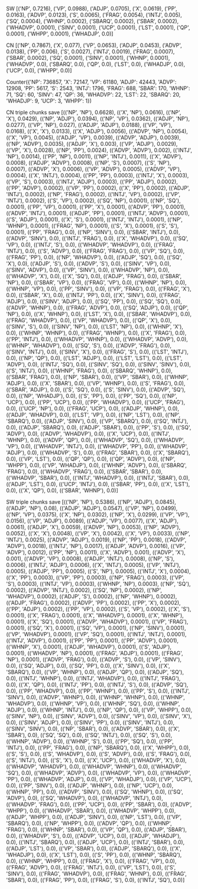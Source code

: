 SW
[('NP', 0.7216), ('VP', 0.0988), ('ADJP', 0.0705), ('X', 0.0619), ('PP', 0.0163), ('ADVP', 0.0123), ('S', 0.0065), ('FRAG', 0.0054), ('INTJ', 0.005), ('SQ', 0.0004), ('WHNP', 0.0002), ('SBARQ', 0.0002), ('SBAR', 0.0002), ('WHADVP', 0.0001), ('SINV', 0.0001), ('UCP', 0.0001), ('LST', 0.0001), ('QP', 0.0001), ('WHPP', 0.0001), ('WHADJP', 0.0)]


CN
[('NP', 0.7867), ('X', 0.077), ('VP', 0.0653), ('ADJP', 0.0453), ('ADVP', 0.0138), ('PP', 0.006), ('S', 0.0027), ('INTJ', 0.0019), ('FRAG', 0.0007), ('SBAR', 0.0002), ('SQ', 0.0001), ('SINV', 0.0001), ('WHNP', 0.0001), ('WHADVP', 0.0), ('SBARQ', 0.0), ('QP', 0.0), ('LST', 0.0), ('WHADJP', 0.0), ('UCP', 0.0), ('WHPP', 0.0)]





Counter({'NP': 736857, 'X': 72147, 'VP': 61180, 'ADJP': 42443, 'ADVP': 12908, 'PP': 5617, 'S': 2543, 'INTJ': 1796, 'FRAG': 688, 'SBAR': 170, 'WHNP': 71, 'SQ': 60, 'SINV': 47, 'QP': 36, 'WHADVP': 22, 'LST': 22, 'SBARQ': 20, 'WHADJP': 9, 'UCP': 3, 'WHPP': 1})




CN triple chunks
save [(('NP', 'NP'), 0.6628), (('X', 'NP'), 0.0616), (('NP', 'X'), 0.0429), (('NP', 'ADJP'), 0.0394), (('NP', 'VP'), 0.0362), (('ADJP', 'NP'), 0.0277), (('VP', 'NP'), 0.027), (('ADJP', 'ADJP'), 0.0188), (('VP', 'VP'), 0.0168), (('X', 'X'), 0.0133), (('X', 'ADJP'), 0.0056), (('ADVP', 'NP'), 0.0054), (('X', 'VP'), 0.0045), (('ADJP', 'VP'), 0.0039), (('ADVP', 'ADJP'), 0.0039), (('NP', 'ADVP'), 0.0035), (('ADJP', 'X'), 0.003), (('VP', 'ADJP'), 0.0029), (('VP', 'X'), 0.0028), (('NP', 'PP'), 0.0024), (('ADVP', 'ADVP'), 0.002), (('INTJ', 'NP'), 0.0014), (('PP', 'NP'), 0.0011), (('NP', 'INTJ'), 0.0011), (('X', 'ADVP'), 0.0008), (('ADJP', 'ADVP'), 0.0008), (('NP', 'S'), 0.0007), (('S', 'NP'), 0.0007), (('ADVP', 'X'), 0.0006), (('VP', 'ADVP'), 0.0005), (('ADVP', 'VP'), 0.0004), (('X', 'INTJ'), 0.0004), (('PP', 'PP'), 0.0003), (('INTJ', 'X'), 0.0003), (('VP', 'S'), 0.0003), (('INTJ', 'ADJP'), 0.0003), (('PP', 'ADJP'), 0.0002), (('PP', 'ADVP'), 0.0002), (('VP', 'PP'), 0.0002), (('X', 'PP'), 0.0002), (('ADJP', 'INTJ'), 0.0002), (('NP', 'FRAG'), 0.0002), (('INTJ', 'VP'), 0.0002), (('VP', 'INTJ'), 0.0002), (('S', 'VP'), 0.0002), (('SQ', 'NP'), 0.0001), (('NP', 'SQ'), 0.0001), (('PP', 'VP'), 0.0001), (('PP', 'X'), 0.0001), (('ADVP', 'PP'), 0.0001), (('ADVP', 'INTJ'), 0.0001), (('ADJP', 'PP'), 0.0001), (('INTJ', 'ADVP'), 0.0001), (('S', 'ADJP'), 0.0001), (('X', 'S'), 0.0001), (('INTJ', 'INTJ'), 0.0001), (('NP', 'WHNP'), 0.0001), (('FRAG', 'NP'), 0.0001), (('S', 'X'), 0.0001), (('S', 'S'), 0.0001), (('PP', 'FRAG'), 0.0), (('NP', 'SINV'), 0.0), (('SBAR', 'INTJ'), 0.0), (('ADVP', 'SINV'), 0.0), (('INTJ', 'FRAG'), 0.0), (('X', 'WHADVP'), 0.0), (('SQ', 'VP'), 0.0), (('INTJ', 'S'), 0.0), (('WHADVP', 'WHADVP'), 0.0), (('FRAG', 'INTJ'), 0.0), (('S', 'ADVP'), 0.0), (('FRAG', 'FRAG'), 0.0), (('VP', 'SQ'), 0.0), (('FRAG', 'PP'), 0.0), (('NP', 'WHADVP'), 0.0), (('ADJP', 'SQ'), 0.0), (('SQ', 'X'), 0.0), (('ADJP', 'S'), 0.0), (('ADVP', 'S'), 0.0), (('SINV', 'VP'), 0.0), (('SINV', 'ADVP'), 0.0), (('VP', 'SINV'), 0.0), (('WHADVP', 'NP'), 0.0), (('WHADVP', 'X'), 0.0), (('X', 'SQ'), 0.0), (('ADJP', 'FRAG'), 0.0), (('SBAR', 'NP'), 0.0), (('SBAR', 'VP'), 0.0), (('FRAG', 'VP'), 0.0), (('WHNP', 'NP'), 0.0), (('WHNP', 'VP'), 0.0), (('PP', 'SINV'), 0.0), (('VP', 'FRAG'), 0.0), (('FRAG', 'X'), 0.0), (('SBAR', 'X'), 0.0), (('INTJ', 'PP'), 0.0), (('X', 'SINV'), 0.0), (('FRAG', 'ADJP'), 0.0), (('SINV', 'ADJP'), 0.0), (('SQ', 'PP'), 0.0), (('SQ', 'SQ'), 0.0), (('ADVP', 'WHNP'), 0.0), (('FRAG', 'ADVP'), 0.0), (('SQ', 'ADJP'), 0.0), (('QP', 'NP'), 0.0), (('X', 'WHNP'), 0.0), (('LST', 'X'), 0.0), (('SBAR', 'WHADVP'), 0.0), (('FRAG', 'WHADVP'), 0.0), (('VP', 'WHADVP'), 0.0), (('QP', 'X'), 0.0), (('SINV', 'S'), 0.0), (('SINV', 'NP'), 0.0), (('LST', 'NP'), 0.0), (('WHNP', 'X'), 0.0), (('WHNP', 'WHNP'), 0.0), (('FRAG', 'WHNP'), 0.0), (('X', 'FRAG'), 0.0), (('PP', 'INTJ'), 0.0), (('WHADVP', 'WHNP'), 0.0), (('WHADVP', 'ADVP'), 0.0), (('WHNP', 'WHADVP'), 0.0), (('SQ', 'S'), 0.0), (('ADVP', 'FRAG'), 0.0), (('SINV', 'INTJ'), 0.0), (('SINV', 'X'), 0.0), (('FRAG', 'S'), 0.0), (('LST', 'INTJ'), 0.0), (('NP', 'QP'), 0.0), (('LST', 'ADJP'), 0.0), (('LST', 'LST'), 0.0), (('LST', 'ADVP'), 0.0), (('INTJ', 'SQ'), 0.0), (('SINV', 'SQ'), 0.0), (('SINV', 'SINV'), 0.0), (('S', 'INTJ'), 0.0), (('WHNP', 'FRAG'), 0.0), (('SBARQ', 'WHNP'), 0.0), (('SBAR', 'FRAG'), 0.0), (('NP', 'SBAR'), 0.0), (('VP', 'SBAR'), 0.0), (('WHNP', 'ADJP'), 0.0), (('X', 'SBAR'), 0.0), (('VP', 'WHNP'), 0.0), (('S', 'FRAG'), 0.0), (('SBAR', 'ADJP'), 0.0), (('S', 'SQ'), 0.0), (('S', 'SINV'), 0.0), (('ADVP', 'SQ'), 0.0), (('NP', 'WHADJP'), 0.0), (('S', 'PP'), 0.0), (('PP', 'SQ'), 0.0), (('NP', 'UCP'), 0.0), (('PP', 'UCP'), 0.0), (('PP', 'WHADVP'), 0.0), (('UCP', 'FRAG'), 0.0), (('UCP', 'NP'), 0.0), (('FRAG', 'UCP'), 0.0), (('ADJP', 'WHNP'), 0.0), (('ADJP', 'WHADVP'), 0.0), (('LST', 'VP'), 0.0), (('NP', 'LST'), 0.0), (('NP', 'SBARQ'), 0.0), (('ADJP', 'SINV'), 0.0), (('VP', 'SBARQ'), 0.0), (('SQ', 'INTJ'), 0.0), (('ADJP', 'SBARQ'), 0.0), (('ADJP', 'SBAR'), 0.0), (('PP', 'S'), 0.0), (('SQ', 'ADVP'), 0.0), (('ADVP', 'WHADVP'), 0.0), (('X', 'UCP'), 0.0), (('INTJ', 'WHNP'), 0.0), (('ADVP', 'QP'), 0.0), (('WHADVP', 'SQ'), 0.0), (('WHADVP', 'VP'), 0.0), (('WHADVP', 'INTJ'), 0.0), (('WHADVP', 'PP'), 0.0), (('WHADVP', 'ADJP'), 0.0), (('WHADVP', 'S'), 0.0), (('FRAG', 'SBAR'), 0.0), (('X', 'SBARQ'), 0.0), (('VP', 'LST'), 0.0), (('QP', 'QP'), 0.0), (('QP', 'ADVP'), 0.0), (('NP', 'WHPP'), 0.0), (('VP', 'WHADJP'), 0.0), (('WHNP', 'ADVP'), 0.0), (('SBARQ', 'FRAG'), 0.0), (('WHADVP', 'FRAG'), 0.0), (('SBAR', 'SBAR'), 0.0), (('WHADVP', 'SBAR'), 0.0), (('INTJ', 'WHADVP'), 0.0), (('INTJ', 'SBAR'), 0.0), (('ADJP', 'LST'), 0.0), (('UCP', 'INTJ'), 0.0), (('SBAR', 'PP'), 0.0), (('X', 'LST'), 0.0), (('X', 'QP'), 0.0), (('SBAR', 'WHNP'), 0.0)]



SW triple chunks
save [(('NP', 'NP'), 0.5386), (('NP', 'ADJP'), 0.0845), (('ADJP', 'NP'), 0.08), (('ADJP', 'ADJP'), 0.0547), (('VP', 'NP'), 0.0499), (('NP', 'VP'), 0.0375), (('X', 'NP'), 0.0302), (('NP', 'X'), 0.0299), (('VP', 'VP'), 0.0156), (('VP', 'ADJP'), 0.0089), (('ADJP', 'VP'), 0.0077), (('X', 'ADJP'), 0.0061), (('ADJP', 'X'), 0.0059), (('ADVP', 'NP'), 0.0053), (('NP', 'ADVP'), 0.0052), (('X', 'X'), 0.0048), (('VP', 'X'), 0.0042), (('X', 'VP'), 0.0033), (('NP', 'INTJ'), 0.0025), (('ADVP', 'ADJP'), 0.0019), (('NP', 'PP'), 0.0018), (('ADVP', 'ADVP'), 0.0018), (('INTJ', 'NP'), 0.0017), (('ADJP', 'ADVP'), 0.0016), (('VP', 'ADVP'), 0.0012), (('PP', 'NP'), 0.0011), (('X', 'ADVP'), 0.001), (('ADVP', 'X'), 0.001), (('ADVP', 'VP'), 0.0008), (('ADJP', 'INTJ'), 0.0008), (('NP', 'S'), 0.0006), (('INTJ', 'ADJP'), 0.0006), (('X', 'INTJ'), 0.0005), (('VP', 'INTJ'), 0.0005), (('ADJP', 'PP'), 0.0005), (('S', 'NP'), 0.0005), (('INTJ', 'X'), 0.0004), (('X', 'PP'), 0.0003), (('VP', 'PP'), 0.0003), (('NP', 'FRAG'), 0.0003), (('VP', 'S'), 0.0003), (('INTJ', 'VP'), 0.0003), (('WHNP', 'NP'), 0.0003), (('NP', 'SQ'), 0.0002), (('ADVP', 'INTJ'), 0.0002), (('SQ', 'NP'), 0.0002), (('NP', 'WHADVP'), 0.0002), (('ADJP', 'S'), 0.0002), (('NP', 'WHNP'), 0.0002), (('ADJP', 'FRAG'), 0.0002), (('ADVP', 'PP'), 0.0002), (('PP', 'X'), 0.0002), (('PP', 'ADJP'), 0.0002), (('PP', 'VP'), 0.0002), (('S', 'VP'), 0.0002), (('X', 'S'), 0.0001), (('X', 'FRAG'), 0.0001), (('X', 'WHADVP'), 0.0001), (('X', 'WHNP'), 0.0001), (('X', 'SQ'), 0.0001), (('ADVP', 'WHADVP'), 0.0001), (('VP', 'FRAG'), 0.0001), (('SQ', 'X'), 0.0001), (('SQ', 'VP'), 0.0001), (('NP', 'SINV'), 0.0001), (('VP', 'WHADVP'), 0.0001), (('VP', 'SQ'), 0.0001), (('INTJ', 'INTJ'), 0.0001), (('INTJ', 'ADVP'), 0.0001), (('PP', 'PP'), 0.0001), (('PP', 'ADVP'), 0.0001), (('WHNP', 'X'), 0.0001), (('ADJP', 'WHADVP'), 0.0001), (('S', 'ADJP'), 0.0001), (('WHADVP', 'NP'), 0.0001), (('FRAG', 'ADJP'), 0.0001), (('FRAG', 'NP'), 0.0001), (('ADVP', 'FRAG'), 0.0), (('ADVP', 'S'), 0.0), (('VP', 'SINV'), 0.0), (('SQ', 'ADJP'), 0.0), (('SQ', 'PP'), 0.0), (('X', 'SINV'), 0.0), (('X', 'SBARQ'), 0.0), (('VP', 'WHNP'), 0.0), (('ADJP', 'QP'), 0.0), (('ADJP', 'SQ'), 0.0), (('INTJ', 'WHNP'), 0.0), (('INTJ', 'WHADVP'), 0.0), (('INTJ', 'FRAG'), 0.0), (('X', 'QP'), 0.0), (('INTJ', 'PP'), 0.0), (('INTJ', 'S'), 0.0), (('ADVP', 'SQ'), 0.0), (('PP', 'WHADVP'), 0.0), (('PP', 'WHNP'), 0.0), (('PP', 'S'), 0.0), (('INTJ', 'SINV'), 0.0), (('ADVP', 'WHNP'), 0.0), (('WHNP', 'WHNP'), 0.0), (('WHNP', 'WHADVP'), 0.0), (('WHNP', 'VP'), 0.0), (('WHNP', 'SQ'), 0.0), (('WHNP', 'ADJP'), 0.0), (('WHNP', 'INTJ'), 0.0), (('NP', 'QP'), 0.0), (('VP', 'WHPP'), 0.0), (('SINV', 'NP'), 0.0), (('SINV', 'ADVP'), 0.0), (('SINV', 'VP'), 0.0), (('SINV', 'X'), 0.0), (('SINV', 'ADJP'), 0.0), (('SINV', 'PP'), 0.0), (('SINV', 'INTJ'), 0.0), (('SINV', 'SINV'), 0.0), (('NP', 'SBAR'), 0.0), (('ADVP', 'SBAR'), 0.0), (('X', 'SBAR'), 0.0), (('SQ', 'SQ'), 0.0), (('SQ', 'INTJ'), 0.0), (('SQ', 'S'), 0.0), (('WHNP', 'ADVP'), 0.0), (('WHNP', 'S'), 0.0), (('PP', 'SQ'), 0.0), (('PP', 'INTJ'), 0.0), (('PP', 'FRAG'), 0.0), (('NP', 'SBARQ'), 0.0), (('X', 'WHPP'), 0.0), (('S', 'S'), 0.0), (('S', 'WHADVP'), 0.0), (('S', 'ADVP'), 0.0), (('S', 'FRAG'), 0.0), (('S', 'INTJ'), 0.0), (('S', 'X'), 0.0), (('X', 'UCP'), 0.0), (('WHADVP', 'X'), 0.0), (('WHADVP', 'WHADVP'), 0.0), (('WHADVP', 'WHNP'), 0.0), (('WHADVP', 'SQ'), 0.0), (('WHADVP', 'ADVP'), 0.0), (('WHADVP', 'VP'), 0.0), (('WHADVP', 'PP'), 0.0), (('WHADVP', 'ADJP'), 0.0), (('VP', 'WHADJP'), 0.0), (('VP', 'UCP'), 0.0), (('PP', 'SINV'), 0.0), (('ADJP', 'WHNP'), 0.0), (('NP', 'UCP'), 0.0), (('WHNP', 'PP'), 0.0), (('ADVP', 'SINV'), 0.0), (('SQ', 'WHNP'), 0.0), (('SQ', 'ADVP'), 0.0), (('SQ', 'WHADVP'), 0.0), (('WHADVP', 'INTJ'), 0.0), (('WHADVP', 'FRAG'), 0.0), (('PP', 'UCP'), 0.0), (('PP', 'SBAR'), 0.0), (('ADVP', 'WHPP'), 0.0), (('WHADVP', 'SBAR'), 0.0), (('WHADVP', 'WHPP'), 0.0), (('ADJP', 'WHPP'), 0.0), (('ADJP', 'SINV'), 0.0), (('NP', 'LST'), 0.0), (('VP', 'SBARQ'), 0.0), (('NP', 'WHPP'), 0.0), (('ADVP', 'QP'), 0.0), (('WHNP', 'FRAG'), 0.0), (('WHNP', 'SBAR'), 0.0), (('VP', 'QP'), 0.0), (('ADJP', 'SBAR'), 0.0), (('WHADVP', 'S'), 0.0), (('ADVP', 'UCP'), 0.0), (('ADJP', 'WHADJP'), 0.0), (('INTJ', 'SBARQ'), 0.0), (('ADJP', 'UCP'), 0.0), (('INTJ', 'SBAR'), 0.0), (('ADJP', 'LST'), 0.0), (('VP', 'SBAR'), 0.0), (('ADJP', 'SBARQ'), 0.0), (('X', 'WHADJP'), 0.0), (('X', 'LST'), 0.0), (('S', 'PP'), 0.0), (('WHNP', 'SBARQ'), 0.0), (('WHNP', 'WHPP'), 0.0), (('FRAG', 'X'), 0.0), (('FRAG', 'VP'), 0.0), (('FRAG', 'ADVP'), 0.0), (('FRAG', 'INTJ'), 0.0), (('VP', 'LST'), 0.0), (('S', 'SINV'), 0.0), (('FRAG', 'WHADVP'), 0.0), (('FRAG', 'WHNP'), 0.0), (('FRAG', 'SBAR'), 0.0), (('FRAG', 'PP'), 0.0), (('FRAG', 'S'), 0.0), (('INTJ', 'SQ'), 0.0)]